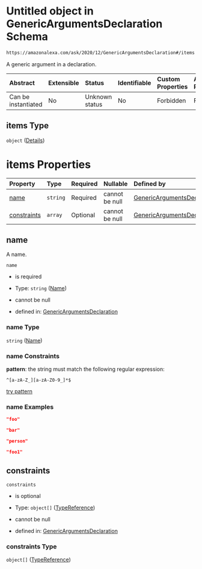 # Untitled object in GenericArgumentsDeclaration Schema

```txt
https://amazonalexa.com/ask/2020/12/GenericArgumentsDeclaration#/items
```

A generic argument in a declaration.

| Abstract            | Extensible | Status         | Identifiable | Custom Properties | Additional Properties | Access Restrictions | Defined In                                                                                                  |
| :------------------ | :--------- | :------------- | :----------- | :---------------- | :-------------------- | :------------------ | :---------------------------------------------------------------------------------------------------------- |
| Can be instantiated | No         | Unknown status | No           | Forbidden         | Forbidden             | none                | [GenericArgumentsDeclaration.json\*](../../schemas/GenericArgumentsDeclaration.json "open original schema") |

## items Type

`object` ([Details](genericargumentsdeclaration-items.md))

# items Properties

| Property                    | Type     | Required | Nullable       | Defined by                                                                                                                                                                                 |
| :-------------------------- | :------- | :------- | :------------- | :----------------------------------------------------------------------------------------------------------------------------------------------------------------------------------------- |
| [name](#name)               | `string` | Required | cannot be null | [GenericArgumentsDeclaration](genericargumentsdeclaration-items-properties-name.md "https://amazonalexa.com/ask/2020/12/Name#/items/properties/name")                                      |
| [constraints](#constraints) | `array`  | Optional | cannot be null | [GenericArgumentsDeclaration](genericargumentsdeclaration-items-properties-constraints.md "https://amazonalexa.com/ask/2020/12/GenericArgumentsDeclaration#/items/properties/constraints") |

## name

A name.

`name`

*   is required

*   Type: `string` ([Name](genericargumentsdeclaration-items-properties-name.md))

*   cannot be null

*   defined in: [GenericArgumentsDeclaration](genericargumentsdeclaration-items-properties-name.md "https://amazonalexa.com/ask/2020/12/Name#/items/properties/name")

### name Type

`string` ([Name](genericargumentsdeclaration-items-properties-name.md))

### name Constraints

**pattern**: the string must match the following regular expression:&#x20;

```regexp
^[a-zA-Z_][a-zA-Z0-9_]*$
```

[try pattern](https://regexr.com/?expression=%5E%5Ba-zA-Z_%5D%5Ba-zA-Z0-9_%5D*%24 "try regular expression with regexr.com")

### name Examples

```json
"foo"
```

```json
"bar"
```

```json
"person"
```

```json
"foo1"
```

## constraints



`constraints`

*   is optional

*   Type: `object[]` ([TypeReference](actiondeclaration-properties-typereference.md))

*   cannot be null

*   defined in: [GenericArgumentsDeclaration](genericargumentsdeclaration-items-properties-constraints.md "https://amazonalexa.com/ask/2020/12/GenericArgumentsDeclaration#/items/properties/constraints")

### constraints Type

`object[]` ([TypeReference](actiondeclaration-properties-typereference.md))
